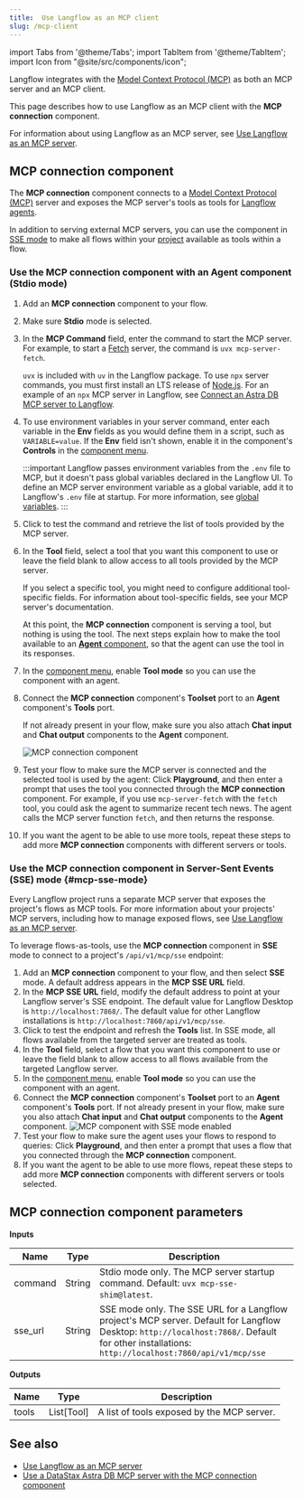 ```yaml
---
title:  Use Langflow as an MCP client
slug: /mcp-client
---
```


import Tabs from '@theme/Tabs';
import TabItem from '@theme/TabItem';
import Icon from "@site/src/components/icon";

Langflow integrates with the [Model Context Protocol (MCP)](https://modelcontextprotocol.io/introduction) as both an MCP server and an MCP client.

This page describes how to use Langflow as an MCP client with the **MCP connection** component.

For information about using Langflow as an MCP server, see [Use Langflow as an MCP server](/mcp-server).

## MCP connection component

The **MCP connection** component connects to a [Model Context Protocol (MCP)](https://modelcontextprotocol.io/introduction) server and exposes the MCP server's tools as tools for [Langflow agents](/agents-overview).

In addition to serving external MCP servers, you can use the component in [SSE mode](#mcp-sse-mode) to make all flows within your [project](/concepts-overview#projects) available as tools within a flow.

### Use the MCP connection component with an Agent component (Stdio mode)

1. Add an **MCP connection** component to your flow.

2. Make sure **Stdio** mode is selected.

3. In the **MCP Command** field, enter the command to start the MCP server. For example, to start a [Fetch](https://github.com/modelcontextprotocol/servers/tree/main/src/fetch) server, the command is `uvx mcp-server-fetch`.

    `uvx` is included with `uv` in the Langflow package.
    To use `npx` server commands, you must first install an LTS release of [Node.js](https://docs.npmjs.com/downloading-and-installing-node-js-and-npm).
    For an example of an `npx` MCP server in Langflow, see [Connect an Astra DB MCP server to Langflow](/mcp-component-astra).

4. To use environment variables in your server command, enter each variable in the **Env** fields as you would define them in a script, such as `VARIABLE=value`. If the **Env** field isn't shown, enable it in the component's **Controls** in the [component menu](/concepts-components#component-menu).

    :::important
    Langflow passes environment variables from the `.env` file to MCP, but it doesn't pass  global variables declared in the Langflow UI.
    To define an MCP server environment variable as a global variable, add it to Langflow's `.env` file at startup.
    For more information, see [global variables](/configuration-global-variables).
    :::

5. Click <Icon name="RefreshCw" aria-label="Refresh"/> to test the command and retrieve the list of tools provided by the MCP server.

6. In the **Tool** field, select a tool that you want this component to use or leave the field blank to allow access to all tools provided by the MCP server.

    If you select a specific tool, you might need to configure additional tool-specific fields. For information about tool-specific fields, see your MCP server's documentation.

    At this point, the **MCP connection** component is serving a tool, but nothing is using the tool. The next steps explain how to make the tool available to an [**Agent** component](/components-agents), so that the agent can use the tool in its responses.

7. In the [component menu](/concepts-components#component-menu), enable **Tool mode** so you can use the component with an agent.

8. Connect the **MCP connection** component's **Toolset** port to an **Agent** component's **Tools** port.

    If not already present in your flow, make sure you also attach **Chat input** and **Chat output** components to the **Agent** component.

    ![MCP connection component](/img/component-mcp-stdio.png)

9. Test your flow to make sure the MCP server is connected and the selected tool is used by the agent: Click **Playground**, and then enter a prompt that uses the tool you connected through the **MCP connection** component.
For example, if you use `mcp-server-fetch` with the `fetch` tool, you could ask the agent to summarize recent tech news. The agent calls the MCP server function `fetch`, and then returns the response.

10. If you want the agent to be able to use more tools, repeat these steps to add more **MCP connection** components with different servers or tools.

### Use the MCP connection component in Server-Sent Events (SSE) mode {#mcp-sse-mode}

Every Langflow project runs a separate MCP server that exposes the project's flows as MCP tools.
For more information about your projects' MCP servers, including how to manage exposed flows, see [Use Langflow as an MCP server](/mcp-server).

To leverage flows-as-tools, use the **MCP connection** component in **SSE** mode to connect to a project's `/api/v1/mcp/sse` endpoint:

1. Add an **MCP connection** component to your flow, and then select **SSE** mode.
A default address appears in the **MCP SSE URL** field.
1. In the **MCP SSE URL** field, modify the default address to point at your Langflow server's SSE endpoint. The default value for Langflow Desktop is `http://localhost:7868/`. The default value for other Langflow installations is `http://localhost:7860/api/v1/mcp/sse`.
1. Click <Icon name="RefreshCw" aria-label="Refresh"/> to test the endpoint and refresh the **Tools** list.
In SSE mode, all flows available from the targeted server are treated as tools.
1. In the **Tool** field, select a flow that you want this component to use or leave the field blank to allow access to all flows available from the targeted Langflow server.
2. In the [component menu](/concepts-components#component-menu), enable **Tool mode** so you can use the component with an agent.
3. Connect the **MCP connection** component's **Toolset** port to an **Agent** component's **Tools** port. If not already present in your flow, make sure you also attach **Chat input** and **Chat output** components to the **Agent** component.
![MCP component with SSE mode enabled](/img/component-mcp-sse-mode.png)
1. Test your flow to make sure the agent uses your flows to respond to queries: Click **Playground**, and then enter a prompt that uses a flow that you connected through the **MCP connection** component.
2. If you want the agent to be able to use more flows, repeat these steps to add more **MCP connection** components with different servers or tools selected.

## MCP connection component parameters

**Inputs**

| Name | Type | Description |
|------|------|-------------|
| command | String | Stdio mode only. The MCP server startup command. Default: `uvx mcp-sse-shim@latest`. |
| sse_url | String | SSE mode only. The SSE URL for a Langflow project's MCP server. Default for Langflow Desktop: `http://localhost:7868/`. Default for other installations: `http://localhost:7860/api/v1/mcp/sse`

**Outputs**

| Name | Type | Description |
|------|------|-------------|
| tools | List[Tool] | A list of tools exposed by the MCP server. |

## See also

- [Use Langflow as an MCP server](/mcp-server)
- [Use a DataStax Astra DB MCP server with the MCP connection component](/mcp-component-astra)